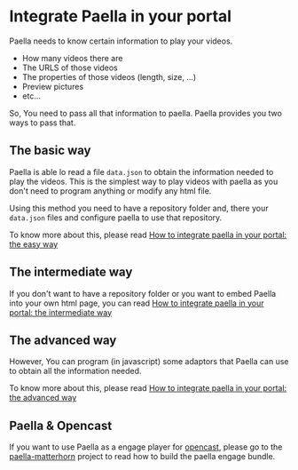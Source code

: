 # Integrate Paella in your portal

Paella needs to know certain information to play your videos.

- How many videos there are
- The URLS of those videos
- The properties of those videos (length, size, ...)
- Preview pictures
- etc...

So, You need to pass all that information to paella. Paella provides you two ways to pass that.

## The basic way

Paella is able lo read a file `data.json` to obtain the information needed to play the videos.
This is the simplest way to play videos with paella as you don't need to program anything or modify
any html file.

Using this method you need to have a repository folder and, there your `data.json` files and configure paella
to use that repository.

To know more about this, please read [How to integrate paella in your portal: the easy way](integrate_basic.md)


## The intermediate way

If you don't want to have a repository folder or you want to embed Paella into your own html page, you can
read [How to integrate paella in your portal: the intermediate way](integrate_intermediate.md)


## The advanced way

However, You can program (in javascript) some adaptors that Paella can use to obtain all the
information needed.

To know more about this, please read [How to integrate paella in your portal: the advanced way](integrate_advanced.md)


## Paella & Opencast

If you want to use Paella as a engage player for [opencast](http://opencast.org/), please go to the [paella-matterhorn](http://github.com/polimediaupv/paella-matterhorn) project to read how to build the paella engage bundle.
